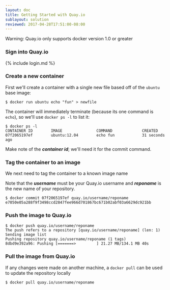 ```yaml
---
layout: doc
title: Getting Started with Quay.io
sublayout: solution
reviewed: 2017-04-28T17:51:00-08:00
---
```


<div class="alert alert-warning">Warning: Quay.io only supports docker version 1.0 or greater</div>

### Sign into Quay.io

{% include login.md %}

### Create a new container

First we'll create a container with a single new file based off of the `ubuntu` base image:

```
$ docker run ubuntu echo "fun" > newfile
```

The container will immediately terminate (because its one command is `echo`), so we'll use `docker ps -l` to list it:

```
$ docker ps -l
CONTAINER ID        IMAGE               COMMAND             CREATED
07f2065197ef        ubuntu:12.04        echo fun            31 seconds ago
```

Make note of the _**container id**_; we'll need it for the commit command.

### Tag the container to an image

We next need to tag the container to a known image name

Note that the _**username**_ must be your Quay.io username and _**reponame**_ is the new name of your repository.

```
$ docker commit 07f2065197ef quay.io/username/reponame
e7050e05a288f9f3498ccd2847fee966d701867bc671b02abf03a6629dc921bb
```

### Push the image to Quay.io

```
$ docker push quay.io/username/reponame
The push refers to a repository [quay.io/username/reponame] (len: 1)
Sending image list
Pushing repository quay.io/username/reponame (1 tags)
8dbd9e392a96: Pushing [=======>         ] 21.27 MB/134.1 MB 40s
```

### Pull the image from Quay.io

If any changes were made on another machine, a `docker pull` can be used to update the repository locally

```
$ docker pull quay.io/username/reponame
```
